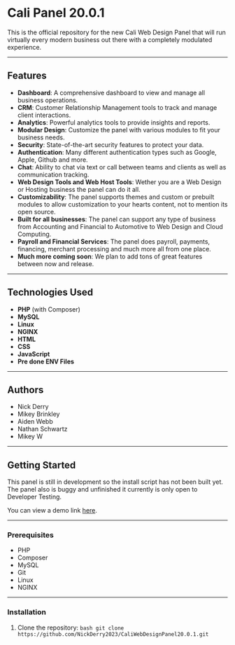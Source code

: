 # Cali Panel 20.0.1

This is the official repository for the new Cali Web Design Panel that will run virtually every modern business out there with a completely modulated experience.

---

## Features

- **Dashboard**: A comprehensive dashboard to view and manage all business operations.
- **CRM**: Customer Relationship Management tools to track and manage client interactions.
- **Analytics**: Powerful analytics tools to provide insights and reports.
- **Modular Design**: Customize the panel with various modules to fit your business needs.
- **Security**: State-of-the-art security features to protect your data.
- **Authentication**: Many different authentication types such as Google, Apple, Github and more.
- **Chat**: Ability to chat via text or call between teams and clients as well as communication tracking.
- **Web Design Tools and Web Host Tools**: Wether you are a Web Design or Hosting business the panel can do it all.
- **Customizability**: The panel supports themes and custom or prebuilt modules to allow customization to your hearts content, not to mention its open source.
- **Built for all businesses**: The panel can support any type of business from Accounting and Financial to Automotive to Web Design and Cloud Computing.
- **Payroll and Financial Services**: The panel does payroll, payments, financing, merchant processing and much more all from one place.
- **Much more coming soon**: We plan to add tons of great features between now and release.

---

## Technologies Used

- **PHP** (with Composer)
- **MySQL**
- **Linux**
- **NGINX**
- **HTML**
- **CSS**
- **JavaScript**
- **Pre done ENV Files**

---

## Authors

- Nick Derry
- Mikey Brinkley
- Aiden Webb
- Nathan Schwartz
- Mikey W

---

## Getting Started

This panel is still in development so the install script has not been built yet. The panel also is buggy and unfinished
it currently is only open to Developer Testing.

You can view a demo link [here](https://us-east.cali-cloud-compute-135-148-28-43.caliwebdesignservices.com/).

---

### Prerequisites

- PHP
- Composer
- MySQL
- Git
- Linux
- NGINX

---

### Installation

1. Clone the repository: `bash git clone https://github.com/NickDerry2023/CaliWebDesignPanel20.0.1.git`